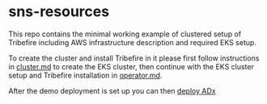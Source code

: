 # sns-resources
This repo contains the minimal working example of clustered setup of Tribefire including AWS infrastructure description and required EKS setup.

To create the cluster and install Tribefire in it please first follow instructions in [cluster.md](https://github.com/braintribehq/sns-resources/blob/main/cluster.md) to create the EKS cluster, then continue with the EKS cluster setup and Tribefire installation in [operator.md](https://github.com/braintribehq/sns-resources/blob/main/operator.md).

After the demo deployment is set up you can then [deploy ADx](https://github.com/braintribehq/sns-resources/blob/main/adx.md)